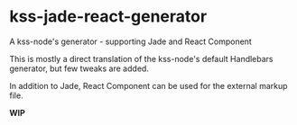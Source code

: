 # kss-jade-react-generator
A kss-node's generator - supporting Jade and React Component

This is mostly a direct translation of the kss-node's default Handlebars generator, but few tweaks are added.

In addition to Jade, React Component can be used for the external markup file.

**WIP**
